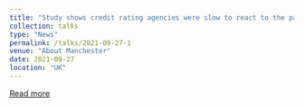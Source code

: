 ```yaml
---
title: "Study shows credit rating agencies were slow to react to the pandemic’s unprecedented economic and fiscal reverberations"
collection: talks
type: "News"
permalink: /talks/2021-09-27-1
venue: "About Manchester"
date: 2021-09-27
location: "UK"
---
```


[Read more](https://aboutmanchester.co.uk/112211-2/)
